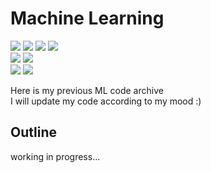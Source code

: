 # Machine Learning

![](https://img.shields.io/badge/numpy-3083D1)
![](https://img.shields.io/badge/pandas-7A5A87)
![](https://img.shields.io/badge/open--cv-5055CA)
![](https://img.shields.io/badge/icecream-5962F5)  
![](https://img.shields.io/badge/seaborn-2C9501)
![](https://img.shields.io/badge/matplotlib-ACE05B)  
![](https://img.shields.io/badge/pytorch-E2492D)
![](https://img.shields.io/badge/sklearn-6B51E1)

Here is my previous ML code archive  
I will update my code according to my mood :)

## Outline

working in progress...
